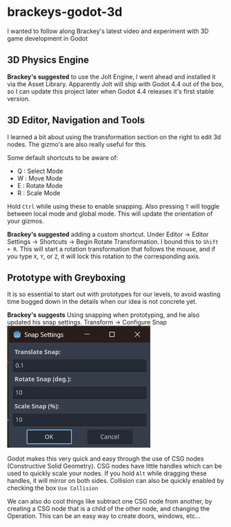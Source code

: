 # brackeys-godot-3d
I wanted to follow along Brackey's latest video and experiment with 3D game development in Godot

## 3D Physics Engine
**Brackey's suggested** to use the Jolt Engine, I went ahead and installed it via the Asset Library. Apparently Jolt will ship with Godot 4.4 out of the box, so I can update this project later when Godot 4.4 releases it's first stable version.

## 3D Editor, Navigation and Tools
I learned a bit about using the transformation section on the right to edit 3d nodes. The gizmo's are also really useful for this.

Some default shortcuts to be aware of:
 - Q : Select Mode
 - W : Move Mode
 - E : Rotate Mode
 - R : Scale Mode

Hold `Ctrl` while using these to enable snapping. Also pressing `T` will toggle between local mode and global mode. This will update the orientation of your gizmos.

**Brackey's suggested** adding a custom shortcut. Under Editor -> Editor Settings -> Shortcuts -> Begin Rotate Transformation. I bound this to `Shift + R`. This will start a rotation transformation that follows the mouse, and if you type `X`, `Y`, or `Z`, it will lock this rotation to the corresponding axis.

## Prototype with Greyboxing
It is so essential to start out with prototypes for our levels, to avoid wasting time bogged down in the details when our idea is not concrete yet.

**Brackey's suggests** Using snapping when prototyping, and he also updated his snap settings. Transform -> Configure Snap
![Snap Settings](readme_screenshots/snap_settings.png)

Godot makes this very quick and easy through the use of CSG nodes (Constructive Solid Geometry). CSG nodes have little handles which can be used to quickly scale your nodes. If you hold `Alt` while dragging these handles, it will mirror on both sides. Collision can also be quickly enabled by checking the box `Use Collision`

We can also do cool things like subtract one CSG node from another, by creating a CSG node that is a child of the other node, and changing the Operation. This can be an easy way to create doors, windows, etc...